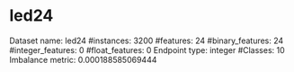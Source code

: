 # led24
Dataset name: led24
#instances: 3200
#features: 24
  #binary_features: 24
  #integer_features: 0
  #float_features: 0
Endpoint type: integer
#Classes: 10
Imbalance metric: 0.000188585069444
